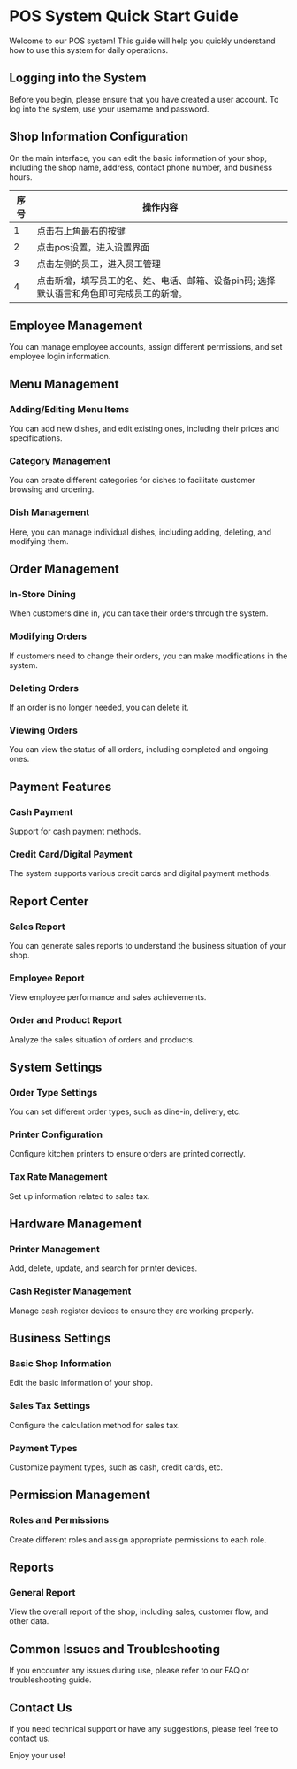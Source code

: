 # POS System Quick Start Guide

Welcome to our POS system! This guide will help you quickly understand how to use this system for daily operations.

## Logging into the System

Before you begin, please ensure that you have created a user account. To log into the system, use your username and password.

## Shop Information Configuration

On the main interface, you can edit the basic information of your shop, including the shop name, address, contact phone number, and business hours.

| 序号 | 操作内容 |
| ---- | -------- |
| 1    | 点击右上角最右的按键 |
| 2    | 点击pos设置，进入设置界面 |
| 3    | 点击左侧的员工，进入员工管理 |
| 4    | 点击新增，填写员工的名、姓、电话、邮箱、设备pin码; 选择默认语言和角色即可完成员工的新增。 |


## Employee Management

You can manage employee accounts, assign different permissions, and set employee login information.

## Menu Management

### Adding/Editing Menu Items
You can add new dishes, and edit existing ones, including their prices and specifications.

### Category Management
You can create different categories for dishes to facilitate customer browsing and ordering.

### Dish Management
Here, you can manage individual dishes, including adding, deleting, and modifying them.

## Order Management

### In-Store Dining
When customers dine in, you can take their orders through the system.

### Modifying Orders
If customers need to change their orders, you can make modifications in the system.

### Deleting Orders
If an order is no longer needed, you can delete it.

### Viewing Orders
You can view the status of all orders, including completed and ongoing ones.

## Payment Features

### Cash Payment
Support for cash payment methods.

### Credit Card/Digital Payment
The system supports various credit cards and digital payment methods.

## Report Center

### Sales Report
You can generate sales reports to understand the business situation of your shop.

### Employee Report
View employee performance and sales achievements.

### Order and Product Report
Analyze the sales situation of orders and products.

## System Settings

### Order Type Settings
You can set different order types, such as dine-in, delivery, etc.

### Printer Configuration
Configure kitchen printers to ensure orders are printed correctly.

### Tax Rate Management
Set up information related to sales tax.

## Hardware Management

### Printer Management
Add, delete, update, and search for printer devices.

### Cash Register Management
Manage cash register devices to ensure they are working properly.

## Business Settings

### Basic Shop Information
Edit the basic information of your shop.

### Sales Tax Settings
Configure the calculation method for sales tax.

### Payment Types
Customize payment types, such as cash, credit cards, etc.

## Permission Management

### Roles and Permissions
Create different roles and assign appropriate permissions to each role.

## Reports

### General Report
View the overall report of the shop, including sales, customer flow, and other data.

## Common Issues and Troubleshooting

If you encounter any issues during use, please refer to our FAQ or troubleshooting guide.

## Contact Us

If you need technical support or have any suggestions, please feel free to contact us.

Enjoy your use!
